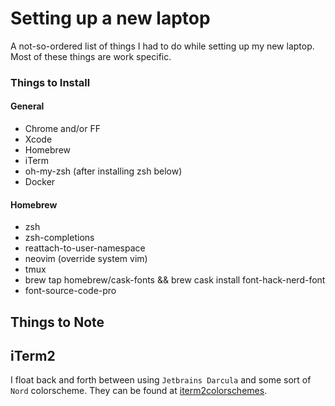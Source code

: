 # Setting up a new laptop

A not-so-ordered list of things I had to do while setting up my new laptop. Most of these things are work specific.

### Things to Install

#### General

* Chrome and/or FF
* Xcode
* Homebrew
* iTerm
* oh-my-zsh (after installing zsh below)
* Docker

#### Homebrew

* zsh
* zsh-completions
* reattach-to-user-namespace
* neovim (override system vim)
* tmux
* brew tap homebrew/cask-fonts && brew cask install font-hack-nerd-font
* font-source-code-pro

## Things to Note

## iTerm2

I float back and forth between using `Jetbrains Darcula` and some sort of `Nord` colorscheme. They can be found at [iterm2colorschemes](https://iterm2colorschemes.com/).
